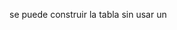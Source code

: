 se puede construir la tabla sin usar un <template> interno dentro del v-for, pero para agrupar varias filas (<tr>) por cada noticia (por ejemplo, una fila para el título y otra para el contenido), Vue requiere que el v-for esté aplicado a un único elemento padre.

Como <tr> no puede contener directamente otro <tr>, y en HTML una tabla sólo puede tener <tr> hijos directos de <tbody>, no puedes simplemente envolver varias filas en un div o cualquier otro elemento que no sea permitido en tablas.

Por eso, la solución más limpia y correcta es usar un solo <template v-for="noticia in noticias" :key="noticia.id"> que actúe como un fragmento invisible que agrupe las filas,

Dentro de ese <template>, escribir tantas filas <tr> como necesites para mostrar título, contenido, etc.

¿Por qué no usar otro método? No puedes usar un <div> para agrupar filas en una tabla (rompe el HTML válido).

Poner un v-for en cada fila por separado no agrupa las filas por noticia, lo que provoca que se liste primero todos los títulos y luego todos los contenidos, no el título con su contenido juntos.

Alternativa sin <template>

Si quieres evitar el <template>, otra opción es combinar el contenido en una sola fila con varias celdas:

<tr v-for="noticia in noticias" :key="noticia.id">
  <td>
    <strong>{{ noticia.titulo }}</strong><br />
    <small class="text-muted">{{ noticia.fecha }}</small>
  </td>
  <td>
    {{ isExpanded[noticia.id] ? noticia.contenido : noticia.contenido.slice(0, Math.floor(noticia.contenido.length / 2)) + '...' }}
    <a href="#" @click.prevent="toggleExpand(noticia.id)" class="text-decoration-none ms-2">
      {{ isExpanded[noticia.id] ? 'Mostrar menos' : 'Mostrar más' }}
    </a>
  </td>
</tr>
